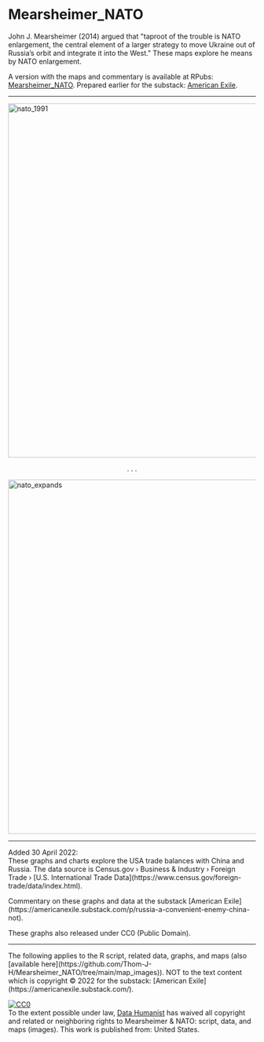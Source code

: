 # Mearsheimer_NATO


John J. Mearsheimer (2014) argued that "taproot of the trouble is NATO enlargement, the central element of a larger strategy to move Ukraine out of Russia’s orbit and integrate it into the West." These maps explore he means by NATO enlargement.

A version with the maps and commentary is available at RPubs: [Mearsheimer_NATO](https://rpubs.com/Thom_JH/Mearsheimer_NATO). Prepared earlier for the substack: [American Exile](https://americanexile.substack.com/).

<hr />

<img width="720" alt="nato_1991" src="https://user-images.githubusercontent.com/12042357/156549269-bd1320a0-c433-4540-9692-3a5e6666b88c.png">


<center><p> . . .</p> </center>


<img width="720" alt="nato_expands" src="https://user-images.githubusercontent.com/12042357/156549389-ebc21ec8-7f4d-48d3-bd0a-250eb1e2c15d.png">

<hr />

<p>Added 30 April 2022: <br />
These graphs and charts explore the USA trade balances with China and Russia. The data source is Census.gov › Business & Industry › Foreign Trade › [U.S. International Trade Data](https://www.census.gov/foreign-trade/data/index.html).</p>
  
<p>Commentary on these graphs and data at the substack [American Exile](https://americanexile.substack.com/p/russia-a-convenient-enemy-china-not).</p>
  
<p>These graphs also released under CC0 (Public Domain).</p>
 

 

<hr />
The following applies to the R script, related data, graphs, and maps (also [available here](https://github.com/Thom-J-H/Mearsheimer_NATO/tree/main/map_images)).  NOT to the text content which is copyright &copy; 2022 for the substack: [American Exile](https://americanexile.substack.com/).


<p xmlns:dct="http://purl.org/dc/terms/" xmlns:vcard="http://www.w3.org/2001/vcard-rdf/3.0#">
  <a rel="license"
     href="http://creativecommons.org/publicdomain/zero/1.0/">
    <img src="http://i.creativecommons.org/p/zero/1.0/88x31.png" style="border-style: none;" alt="CC0" />
  </a>
  <br />
  To the extent possible under law,
  <a rel="dct:publisher"
     href="https://github.com/Thom-J-H/Mearsheimer_NATO">
    <span property="dct:title">Data Humanist</span></a>
  has waived all copyright and related or neighboring rights to
  <span property="dct:title">Mearsheimer & NATO: script, data, and maps (images)</span>.
This work is published from:
<span property="vcard:Country" datatype="dct:ISO3166"
      content="US" about="https://github.com/Thom-J-H/Mearsheimer_NATO">
  United States</span>.
</p>
